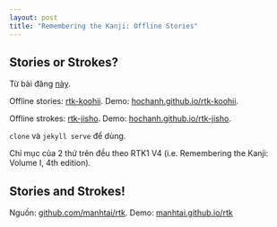 ```yaml
---
layout: post
title: "Remembering the Kanji: Offline Stories"
---
```


## Stories or Strokes?

Từ bài đăng [này](../hoc-kanji-theo-heisig).

Offline stories: [rtk-koohii](http://github.com/hochanh/rtk-koohii). Demo: [hochanh.github.io/rtk-koohii](http://hochanh.github.io/rtk-koohii).

Offline strokes: [rtk-jisho](http://github.com/hochanh/rtk-jisho). Demo: [hochanh.github.io/rtk-jisho](http://hochanh.github.io/rtk-jisho).

`clone` và `jekyll serve` để dùng.

Chỉ mục của 2 thứ trên đều theo RTK1 V4 (i.e. Remembering the Kanji: Volume I, 4th edition).


## Stories and Strokes!

Nguồn: [github.com/manhtai/rtk](http://github.com/manhtai/rtk). Demo: [manhtai.github.io/rtk](http://manhtai.github.io/rtk)
